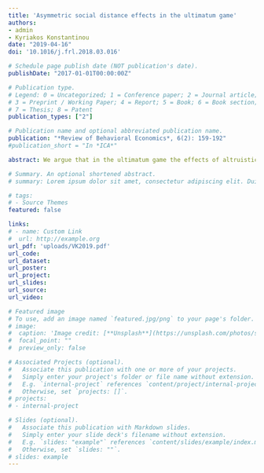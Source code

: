 ```yaml
---
title: 'Asymmetric social distance effects in the ultimatum game'
authors:
- admin
- Kyriakos Konstantinou
date: "2019-04-16"
doi: '10.1016/j.frl.2018.03.016'

# Schedule page publish date (NOT publication's date).
publishDate: "2017-01-01T00:00:00Z"

# Publication type.
# Legend: 0 = Uncategorized; 1 = Conference paper; 2 = Journal article;
# 3 = Preprint / Working Paper; 4 = Report; 5 = Book; 6 = Book section;
# 7 = Thesis; 8 = Patent
publication_types: ["2"]

# Publication name and optional abbreviated publication name.
publication: "*Review of Behavioral Economics*, 6(2): 159-192"
#publication_short = "In *ICA*"

abstract: We argue that in the ultimatum game the effects of altruistic behavior and reciprocity vary more in the spectrum of positively compared to negatively-valenced relationships. Thus, we suggest that social distance effects are asymmetric. Our experimental results support this hypothesis; in the region of positively-valenced relationships, the proposers increase the percentage they offer as relationship quality increases more drastically compared to when the relationship is negatively-valenced, in which case they appear more invariant to relationship effects. Also, by eliciting a minimum share which the responder is willing to accept out of the total sum, we provide clearer results on the social distance and stakes effects on the latter’s behavior. We find a negative effect of relationship quality on the minimum acceptable share. This contradicts a strand of the literature which suggests that closer-“in-group” individuals may be punished more severely, so that cooperation in a group is maintained.

# Summary. An optional shortened abstract.
# summary: Lorem ipsum dolor sit amet, consectetur adipiscing elit. Duis posuere tellus ac convallis placerat. Proin tincidunt magna sed ex sollicitudin condimentum.

# tags:
# - Source Themes
featured: false

links:
# - name: Custom Link
#  url: http://example.org
url_pdf: 'uploads/VK2019.pdf'
url_code: 
url_dataset: 
url_poster: 
url_project: 
url_slides: 
url_source: 
url_video: 

# Featured image
# To use, add an image named `featured.jpg/png` to your page's folder. 
# image:
#  caption: 'Image credit: [**Unsplash**](https://unsplash.com/photos/s9CC2SKySJM)'
#  focal_point: ""
#  preview_only: false

# Associated Projects (optional).
#   Associate this publication with one or more of your projects.
#   Simply enter your project's folder or file name without extension.
#   E.g. `internal-project` references `content/project/internal-project/index.md`.
#   Otherwise, set `projects: []`.
# projects:
# - internal-project

# Slides (optional).
#   Associate this publication with Markdown slides.
#   Simply enter your slide deck's filename without extension.
#   E.g. `slides: "example"` references `content/slides/example/index.md`.
#   Otherwise, set `slides: ""`.
# slides: example
---
```

